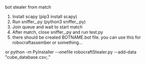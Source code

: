 bot stealer from match

1. Install scapy (pip3 install scapy)
2. Run sniffer_.py (python3 sniffer_.py)
3. Join queue and wait to start match
4. After match, close sniffer_.py and run test.py
5. there should be created BOTNAME.bot file. you can use this for robocraftassember or something...

or
python -m PyInstaller --onefile robocraftStealer.py --add-data "cube_database.csv;."
